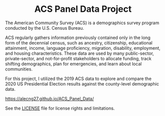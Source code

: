 
<p align="center">
  <h1 align="center">ACS Panel Data Project</h1>
  </p>

The American Community Survey (ACS) is a demographics survey program conducted by the U.S. Census Bureau. 

ACS regularly gathers information previously contained only in the long form of the decennial census, such as ancestry, citizenship, educational attainment, income, language proficiency, migration, disability, employment, and housing characteristics. These data are used by many public-sector, private-sector, and not-for-profit stakeholders to allocate funding, track shifting demographics, plan for emergencies, and learn about local communities.

For this project, I utilized the 2019 ACS data to explore and compare the 2020 US Presidential Election results against the county-level demographic data.

https://alecng27.github.io/ACS_Panel_Data/

See the [LICENSE](LICENSE) file for license rights and limitations.



